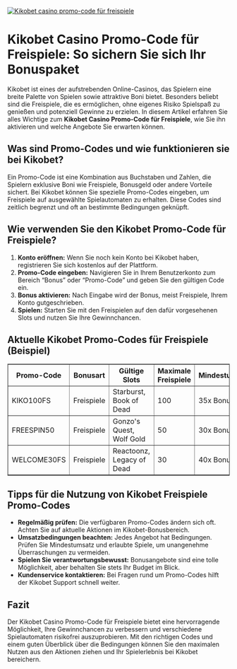 [![Kikobet casino promo-code für freispiele](https://123-caf.pages.dev/gitsignup.png)](https://vrmoo.ru/Bt82HjjY)

<h1>Kikobet Casino Promo-Code für Freispiele: So sichern Sie sich Ihr Bonuspaket</h1>  <p>Kikobet ist eines der aufstrebenden Online-Casinos, das Spielern eine breite Palette von Spielen sowie attraktive Boni bietet. Besonders beliebt sind die Freispiele, die es ermöglichen, ohne eigenes Risiko Spielspaß zu genießen und potenziell Gewinne zu erzielen. In diesem Artikel erfahren Sie alles Wichtige zum <strong>Kikobet Casino Promo-Code für Freispiele</strong>, wie Sie ihn aktivieren und welche Angebote Sie erwarten können.</p>  <h2>Was sind Promo-Codes und wie funktionieren sie bei Kikobet?</h2>  <p>Ein Promo-Code ist eine Kombination aus Buchstaben und Zahlen, die Spielern exklusive Boni wie Freispiele, Bonusgeld oder andere Vorteile sichert. Bei Kikobet können Sie spezielle Promo-Codes eingeben, um Freispiele auf ausgewählte Spielautomaten zu erhalten. Diese Codes sind zeitlich begrenzt und oft an bestimmte Bedingungen geknüpft.</p>  <h2>Wie verwenden Sie den Kikobet Promo-Code für Freispiele?</h2>  <ol>   <li><strong>Konto eröffnen:</strong> Wenn Sie noch kein Konto bei Kikobet haben, registrieren Sie sich kostenlos auf der Plattform.</li>   <li><strong>Promo-Code eingeben:</strong> Navigieren Sie in Ihrem Benutzerkonto zum Bereich “Bonus” oder “Promo-Code” und geben Sie den gültigen Code ein.</li>   <li><strong>Bonus aktivieren:</strong> Nach Eingabe wird der Bonus, meist Freispiele, Ihrem Konto gutgeschrieben.</li>   <li><strong>Spielen:</strong> Starten Sie mit den Freispielen auf den dafür vorgesehenen Slots und nutzen Sie Ihre Gewinnchancen.</li> </ol>  <h2>Aktuelle Kikobet Promo-Codes für Freispiele (Beispiel)</h2>  <table border="1" cellpadding="6" cellspacing="0" style="border-collapse: collapse; width: 100%;">   <thead>     <tr>       <th>Promo-Code</th>       <th>Bonusart</th>       <th>Gültige Slots</th>       <th>Maximale Freispiele</th>       <th>Mindestumsatz</th>     </tr>   </thead>   <tbody>     <tr>       <td>KIKO100FS</td>       <td>Freispiele</td>       <td>Starburst, Book of Dead</td>       <td>100</td>       <td>35x Bonus</td>     </tr>     <tr>       <td>FREESPIN50</td>       <td>Freispiele</td>       <td>Gonzo's Quest, Wolf Gold</td>       <td>50</td>       <td>30x Bonus</td>     </tr>     <tr>       <td>WELCOME30FS</td>       <td>Freispiele</td>       <td>Reactoonz, Legacy of Dead</td>       <td>30</td>       <td>40x Bonus</td>     </tr>   </tbody> </table>  <h2>Tipps für die Nutzung von Kikobet Freispiele Promo-Codes</h2>  <ul>   <li><strong>Regelmäßig prüfen:</strong> Die verfügbaren Promo-Codes ändern sich oft. Achten Sie auf aktuelle Aktionen im Kikobet-Bonusbereich.</li>   <li><strong>Umsatzbedingungen beachten:</strong> Jedes Angebot hat Bedingungen. Prüfen Sie Mindestumsatz und erlaubte Spiele, um unangenehme Überraschungen zu vermeiden.</li>   <li><strong>Spielen Sie verantwortungsbewusst:</strong> Bonusangebote sind eine tolle Möglichkeit, aber behalten Sie stets Ihr Budget im Blick.</li>   <li><strong>Kundenservice kontaktieren:</strong> Bei Fragen rund um Promo-Codes hilft der Kikobet Support schnell weiter.</li> </ul>  <h2>Fazit</h2>  <p>Der Kikobet Casino Promo-Code für Freispiele bietet eine hervorragende Möglichkeit, Ihre Gewinnchancen zu verbessern und verschiedene Spielautomaten risikofrei auszuprobieren. Mit den richtigen Codes und einem guten Überblick über die Bedingungen können Sie den maximalen Nutzen aus den Aktionen ziehen und Ihr Spielerlebnis bei Kikobet bereichern.</p>
